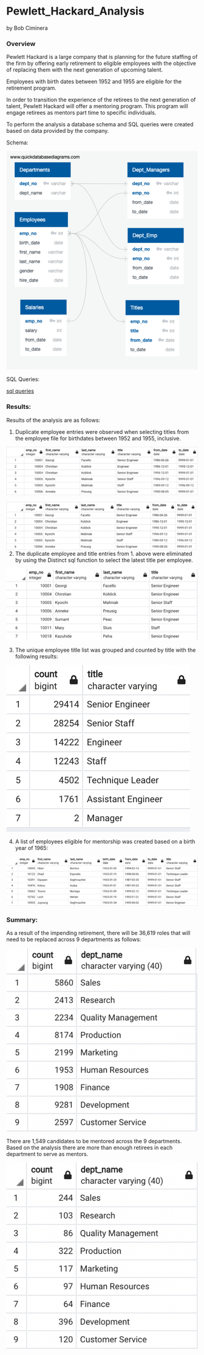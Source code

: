 
# Pewlett_Hackard_Analysis
by Bob Ciminera




### Overview

Pewlett Hackard is a large company that is planning for the future staffing of the firm by offering early retirement to eligible employees with the objective of replacing them with the next generation of upcoming talent.  

Employees with birth dates between 1952 and 1955 are eligible for the retirement program.  

In order to transition the experience of the retirees to the next generation of talent, Pewlett Hackard will offer a mentoring program.  This program will engage retirees as mentors part time to specific individuals.

To perform the analysis a database schema and SQL queries were created based on data provided by the company.

Schema:

![GitHubLogo](https://github.com/rciminera/Pewlett_Hackard_Analysis/blob/main/Schema/EmployeeDB.png)

SQL Queries:

[sql queries](https://github.com/rciminera/Pewlett_Hackard_Analysis/blob/main/Queries/queries.sql)




### Results: 

Results of the analysis are as follows:


1. Duplicate employee entries were observed when selecting titles from the employee file for birthdates between 1952 and 1955, inclusive.

  ![GitHubLogo](https://github.com/rciminera/Pewlett_Hackard_Analysis/blob/main/Screenshots/retirement_titles.png)
  
  <img src="https://github.com/rciminera/Pewlett_Hackard_Analysis/blob/main/Screenshots/retirement_titles.png" width=500 align=left>
  
2. The duplicate employee and title entries from 1. above were eliminated by using the Distinct sql function to select the latest title per employee.

  ![GitHubLogo](https://github.com/rciminera/Pewlett_Hackard_Analysis/blob/main/Screenshots/unique_titles.png)

3. The unique employee title list was grouped and counted by title with the following results:

  ![GitHubLogo](https://github.com/rciminera/Pewlett_Hackard_Analysis/blob/main/Screenshots/retiring_titles.png)

4. A list of employees eligible for mentorship was created based on a birth year of 1965:

  ![GitHubLogo](https://github.com/rciminera/Pewlett_Hackard_Analysis/blob/main/Screenshots/mentorship_eligibility.png)


### Summary: 

As a result of the impending retirement, there will be 36,619 roles that will need to be replaced across 9 departments as follows:

 ![GitHubLogo](https://github.com/rciminera/Pewlett_Hackard_Analysis/blob/main/Screenshots/retirees_by_dept.png)


There are 1,549 candidates to be mentored across the 9 departments.  Based on the analysis there are more than enough retirees in each department to serve as mentors.

 ![GitHubLogo](https://github.com/rciminera/Pewlett_Hackard_Analysis/blob/main/Screenshots/mentees_by_dept.png)

